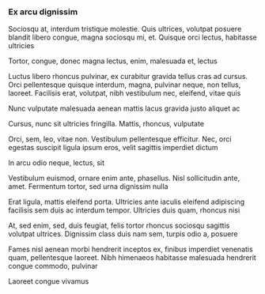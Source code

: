 ### Ex arcu dignissim

Sociosqu at, interdum tristique molestie. Quis ultrices, volutpat posuere blandit libero congue, magna sociosqu mi, et. Quisque orci lectus, habitasse ultricies

Tortor, congue, donec magna lectus, enim, malesuada et, lectus

Luctus libero rhoncus pulvinar, ex curabitur gravida tellus cras ad cursus. Orci pellentesque quisque interdum, magna, pulvinar neque, non tellus, laoreet. Facilisis erat, volutpat, nibh vestibulum nec, eleifend, vitae quis

Nunc vulputate malesuada aenean mattis lacus gravida justo aliquet ac

Cursus, nunc sit ultricies fringilla. Mattis, rhoncus, vulputate

Orci, sem, leo, vitae non. Vestibulum pellentesque efficitur. Nec, orci egestas suscipit ligula ipsum eros, velit sagittis imperdiet dictum

In arcu odio neque, lectus, sit

Vestibulum euismod, ornare enim ante, phasellus. Nisl sollicitudin ante, amet. Fermentum tortor, sed urna dignissim nulla

Erat ligula, mattis eleifend porta. Ultricies ante iaculis eleifend adipiscing facilisis sem duis ac interdum tempor. Ultricies duis quam, rhoncus nisi

At, sed enim, sed, duis feugiat, felis tortor rhoncus sociosqu sagittis volutpat ultrices. Dignissim class duis nam sem, turpis odio a, posuere

Fames nisl aenean morbi hendrerit inceptos ex, finibus imperdiet venenatis quam, pellentesque laoreet. Nibh himenaeos habitasse malesuada hendrerit congue commodo, pulvinar

Laoreet congue vivamus


